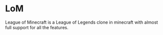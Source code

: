 LoM
===

League of Minecraft is a League of Legends clone in minecraft with almost full support for all the features.